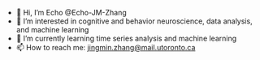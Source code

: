 - 👋 Hi, I’m Echo @Echo-JM-Zhang
- 👀 I’m interested in cognitive and behavior neuroscience, data analysis, and machine learning
- 🌱 I’m currently learning time series analysis and machine learning
- 📫 How to reach me: jingmin.zhang@mail.utoronto.ca

<!---
Echo-JM-Zhang/Echo-JM-Zhang is a ✨ special ✨ repository because its `README.md` (this file) appears on your GitHub profile.
You can click the Preview link to take a look at your changes.
--->
